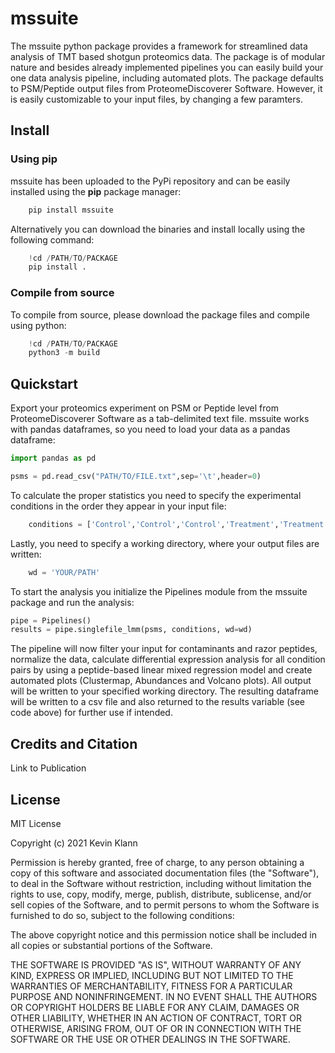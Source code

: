 # mssuite 

The mssuite python package provides a framework for streamlined data analysis of TMT based shotgun proteomics data. The package is of modular nature and besides already implemented pipelines you can easily build your one data analysis pipeline, including automated plots. The package defaults to PSM/Peptide output files from ProteomeDiscoverer Software. However, it is easily customizable to your input files, by changing a few paramters. 

## Install

### Using pip
mssuite has been uploaded to the PyPi repository and can be easily installed using the **pip** package manager:
```python
    pip install mssuite
```
Alternatively you can download the binaries and install locally using the following command:
```python
    !cd /PATH/TO/PACKAGE
    pip install .
```
### Compile from source
To compile from source, please download the package files and compile using python:
```python
    !cd /PATH/TO/PACKAGE
    python3 -m build
```
## Quickstart
Export your proteomics experiment on PSM or Peptide level from ProteomeDiscoverer Software as a tab-delimited text file. mssuite works with pandas dataframes, so you need to load your data as a pandas dataframe:
```python
import pandas as pd

psms = pd.read_csv("PATH/TO/FILE.txt",sep='\t',header=0)
```
To calculate the proper statistics you need to specify the experimental conditions in the order they appear in your input file:
```python
    conditions = ['Control','Control','Control','Treatment','Treatment','Treatment']
```
Lastly, you need to specify a working directory, where your output files are written:
```python
    wd = 'YOUR/PATH'
```
To start the analysis you initialize the Pipelines module from the mssuite package and run the analysis:
```python
pipe = Pipelines()
results = pipe.singlefile_lmm(psms, conditions, wd=wd)
```
The pipeline will now filter your input for contaminants and razor peptides, normalize the data, calculate differential expression analysis for all condition pairs by using a peptide-based linear mixed regression model and create automated plots (Clustermap, Abundances and Volcano plots). All output will be written to your specified working directory. The resulting dataframe will be written to a csv file and also returned to the results variable (see code above) for further use if intended.

## Credits and Citation


Link to Publication

## License

MIT License

Copyright (c) 2021 Kevin Klann

Permission is hereby granted, free of charge, to any person obtaining a copy
of this software and associated documentation files (the "Software"), to deal
in the Software without restriction, including without limitation the rights
to use, copy, modify, merge, publish, distribute, sublicense, and/or sell
copies of the Software, and to permit persons to whom the Software is
furnished to do so, subject to the following conditions:

The above copyright notice and this permission notice shall be included in all
copies or substantial portions of the Software.

THE SOFTWARE IS PROVIDED "AS IS", WITHOUT WARRANTY OF ANY KIND, EXPRESS OR
IMPLIED, INCLUDING BUT NOT LIMITED TO THE WARRANTIES OF MERCHANTABILITY,
FITNESS FOR A PARTICULAR PURPOSE AND NONINFRINGEMENT. IN NO EVENT SHALL THE
AUTHORS OR COPYRIGHT HOLDERS BE LIABLE FOR ANY CLAIM, DAMAGES OR OTHER
LIABILITY, WHETHER IN AN ACTION OF CONTRACT, TORT OR OTHERWISE, ARISING FROM,
OUT OF OR IN CONNECTION WITH THE SOFTWARE OR THE USE OR OTHER DEALINGS IN THE
SOFTWARE.